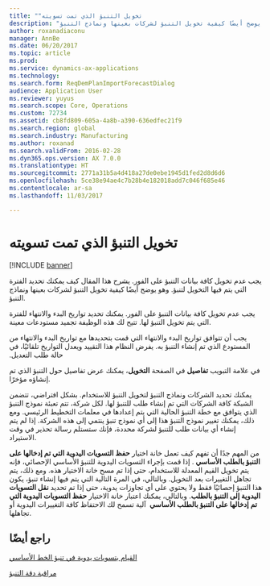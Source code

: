 ```yaml
---
title: "‏‫تخويل ‏‫التنبؤ الذي تمت تسويته"
description: "يجب عدم تخويل كافة بيانات التنبؤ على الفور. يشرح هذا المقال كيف يمكنك تحديد الفترة التي يتم فيها التخويل لتنبؤ. وهو يوضح أيضًا كيفية تخويل التنبؤ لشركات بعينها ونماذج التنبؤ."
author: roxanadiaconu
manager: AnnBe
ms.date: 06/20/2017
ms.topic: article
ms.prod: 
ms.service: dynamics-ax-applications
ms.technology: 
ms.search.form: ReqDemPlanImportForecastDialog
audience: Application User
ms.reviewer: yuyus
ms.search.scope: Core, Operations
ms.custom: 72734
ms.assetid: cb8fd809-605a-4a8b-a390-636edfec21f9
ms.search.region: global
ms.search.industry: Manufacturing
ms.author: roxanad
ms.search.validFrom: 2016-02-28
ms.dyn365.ops.version: AX 7.0.0
ms.translationtype: HT
ms.sourcegitcommit: 2771a31b5a4d418a27de0ebe1945d1fed2d8d6d6
ms.openlocfilehash: 5ce38e94ae4c7b28b4e182018add7c046f685e46
ms.contentlocale: ar-sa
ms.lasthandoff: 11/03/2017

---
```


# <a name="authorize-an-adjusted-forecast"></a>‏‫تخويل ‏‫التنبؤ الذي تمت تسويته

[!INCLUDE [banner](../includes/banner.md)]

يجب عدم تخويل كافة بيانات التنبؤ على الفور. يشرح هذا المقال كيف يمكنك تحديد الفترة التي يتم فيها التخويل لتنبؤ. وهو يوضح أيضًا كيفية تخويل التنبؤ لشركات بعينها ونماذج التنبؤ.

يجب عدم تخويل كافة بيانات التنبؤ على الفور. يمكنك تحديد تواريخ البدء والانتهاء للفترة التي يتم تخويل التنبؤ لها. تتيح لك هذه الوظيفة تجميد مستودعات معينة. 

‏‫يجب أن تتوافق تواريخ البدء والانتهاء التي قمت بتحديدها مع تواريخ البدء والانتهاء من المستودع الذي تم إنشاء التنبؤ به. يفرض النظام هذا التقييد ويعدل التواريخ تلقائيًا، في حالة طلب التعديل.‬ 

في علامة التبويب **تفاصيل** في الصفحة **التخويل**، يمكنك عرض تفاصيل حول التنبؤ الذي تم إنشاؤه مؤخرًا. 

يمكنك تحديد الشركات ونماذج التنبؤ لتخويل التنبؤ للاستخدام. بشكل افتراضي، تتضمن الشبكة كافة الشركات التي تم إنشاء طلب للتنبؤ لها. لكل شركة، تتم تعبئة نموذج التنبؤ الذي يتوافق مع خطة التنبؤ الحالية التي يتم إعدادها في معلمات التخطيط الرئيسي. ومع ذلك، يمكنك تغيير نموذج التنبؤ هذا إلى أي نموذج تنبؤ ينتمي إلى هذه الشركة. إذا لم يتم إنشاء أي بيانات طلب للتنبؤ لشركة محددة، فإنك ستستلم رسالة تحذير في وقت الاستيراد. 

من المهم جدًا أن تفهم كيف تعمل خانة اختيار **‏‫حفظ التسويات اليدوية التي تم إدخالها على التنبؤ بالطلب الأساسي ‬**. إذا قمت بإجراء التسويات اليدوية للتنبؤ الأساسي الإحصائي، فإنه يتم تخويل القيم المعدلة للاستخدام، حتى إذا تم مسح خانة الاختيار هذه. ومع ذلك، يتم تجاهل التغييرات بعد التخويل. وبالتالي، في المرة التالية التي يتم فيها إنشاء تنبؤ، يكون هذا التنبؤ إحصائيًا فقط ولا يحتوي على أي تجاوزات يدوية، حتى إذا تم تحديد **‏‫نقل التسويات اليدوية إلى التنبؤ بالطلب‬**. وبالتالي، يمكنك اعتبار خانة الاختيار **‏‫حفظ التسويات اليدوية التي تم إدخالها على التنبؤ بالطلب الأساسي ‬** آلية تسمح لك الاحتفاظ كافة التغييرات اليدوية أو تجاهلها.

<a name="see-also"></a>راجع أيضًا
--------

[القيام بتسويات يدوية في تنبؤ الخط الأساسي](manual-adjustments-baseline-forecast.md)

[مراقبة دقة التنبؤ](monitor-forecast-accuracy.md)




